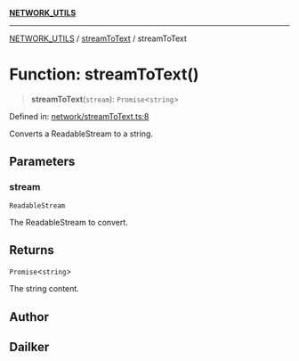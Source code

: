 [**NETWORK_UTILS**](../../README.md)

***

[NETWORK_UTILS](../../README.md) / [streamToText](../README.md) / streamToText

# Function: streamToText()

> **streamToText**(`stream`): `Promise`\<`string`\>

Defined in: [network/streamToText.ts:8](https://github.com/dailker/everyutil/blob/7c30ec40bbb398255a9be572db0a537e8bcb9c11/src/network/streamToText.ts#L8)

Converts a ReadableStream to a string.

## Parameters

### stream

`ReadableStream`

The ReadableStream to convert.

## Returns

`Promise`\<`string`\>

The string content.

## Author

## Dailker
